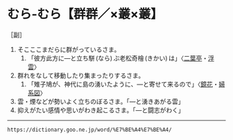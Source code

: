 # むら‐むら【群群／×叢×叢】

［副］
1.  そこここまだらに群がっているさま。    
    1.  「彼方此方に―と立ち駢 (なら) ぶ老松奇檜 (きかい) は」〈[二葉亭](https://dictionary.goo.ne.jp/word/person/%E4%BA%8C%E8%91%89%E4%BA%AD%E5%9B%9B%E8%BF%B7/#jn-193187)・[浮雲](https://dictionary.goo.ne.jp/word/%E6%B5%AE%E9%9B%B2_%28%E3%81%86%E3%81%8D%E3%81%90%E3%82%82%29/#jn-18109)〉
2.  群れをなして移動したり集まったりするさま。    
    1.  「雉子鳩が、神代に島の湧いたように、―と寄せて来るので」〈[鏡花](https://dictionary.goo.ne.jp/word/person/%E6%B3%89%E9%8F%A1%E8%8A%B1/#jn-11630)・[婦系図](https://dictionary.goo.ne.jp/word/%E5%A9%A6%E7%B3%BB%E5%9B%B3/#jn-34620)〉
3. 雲・煙などが勢いよく立ちのぼるさま。「―と湧きあがる雲」
4. 抑えがたい感情や思いがわき起こるさま。「―と闘志がわく」

---
`https://dictionary.goo.ne.jp/word/%E7%BE%A4%E7%BE%A4/`